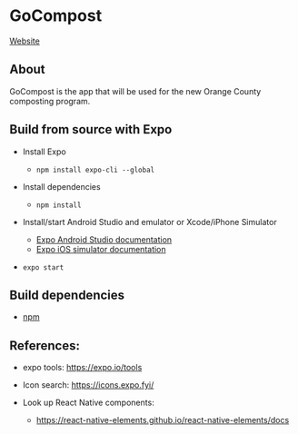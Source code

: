 # GoCompost
[Website](https://www.gocompost.org/)

## About

GoCompost is the app that will be used for the new Orange County composting program.

## Build from source with Expo


- Install Expo

    - `npm install expo-cli --global`

- Install dependencies

    - `npm install`

- Install/start Android Studio and emulator or Xcode/iPhone Simulator

    - [Expo Android Studio documentation](https://docs.expo.io/workflow/android-studio-emulator/)
    - [Expo iOS simulator documentation](https://docs.expo.io/workflow/ios-simulator/)

- `expo start`

## Build dependencies

- [npm](https://github.com/npm/cli)

## References:

- expo tools: https://expo.io/tools

- Icon search: https://icons.expo.fyi/

- Look up React Native components:
    - https://react-native-elements.github.io/react-native-elements/docs

